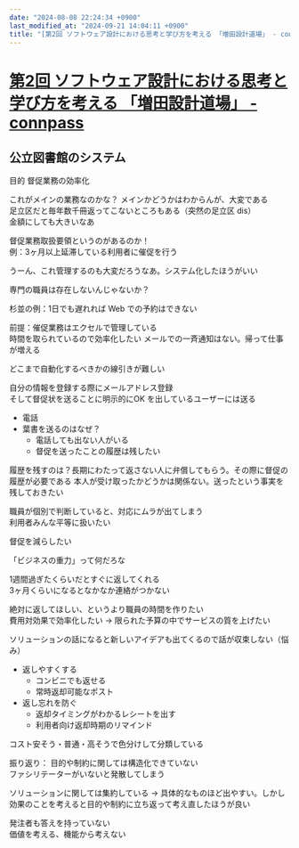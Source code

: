 ```yaml
---
date: "2024-08-08 22:24:34 +0900"
last_modified_at: "2024-09-21 14:04:11 +0900"
title: "[第2回 ソフトウェア設計における思考と学び方を考える 「増田設計道場」 - connpass](https://levii.connpass.com/event/325035/)"
---
```


# [第2回 ソフトウェア設計における思考と学び方を考える 「増田設計道場」 - connpass](https://levii.connpass.com/event/325035/)

## 公立図書館のシステム

目的 督促業務の効率化

これがメインの業務なのかな？
メインかどうかはわからんが、大変である  
足立区だと毎年数千冊返ってこないところもある（突然の足立区 dis）  
金額にしても大きいなあ

督促業務取扱要領というのがあるのか！  
例：3ヶ月以上延滞している利用者に催促を行う

うーん、これ管理するのも大変だろうなあ。システム化したほうがいい

専門の職員は存在しないんじゃないか？

杉並の例：1日でも遅れれば Web での予約はできない

前提：催促業務はエクセルで管理している  
時間を取られているので効率化したい
メールでの一斉通知はない。帰って仕事が増える

どこまで自動化するべきかの線引きが難しい

自分の情報を登録する際にメールアドレス登録  
そして督促状を送ることに明示的にOK を出しているユーザーには送る

- 電話
- 葉書を送るのはなぜ？
  - 電話しても出ない人がいる
  - 督促を送ったことの履歴は残したい

履歴を残すのは？長期にわたって返さない人に弁償してもらう。その際に督促の履歴が必要である
本人が受け取ったかどうかは関係ない。送ったという事実を残しておきたい

職員が個別で判断していると、対応にムラが出てしまう  
利用者みんな平等に扱いたい

督促を減らしたい

「ビジネスの重力」って何だろな

1週間過ぎたくらいだとすぐに返してくれる  
3ヶ月くらいになるとなかなか連絡がつかない

絶対に返してほしい、というより職員の時間を作りたい  
費用対効果で効率化したい
-> 限られた予算の中でサービスの質を上げたい

ソリューションの話になると新しいアイデアも出てくるので話が収束しない（悩み）  


- 返しやすくする
  - コンビニでも返せる
  - 常時返却可能なポスト
- 返し忘れを防ぐ
  - 返却タイミングがわかるレシートを出す
  - 利用者向け返却時期のリマインド

コスト安そう・普通・高そうで色分けして分類している

振り返り：
目的や制約に関しては構造化できていない  
ファシリテーターがいないと発散してしまう

ソリューションに関しては集約している
-> 具体的なものほど出やすい。しかし効果のことを考えると目的や制約に立ち返って考え直したほうが良い

発注者も答えを持っていない  
価値を考える、機能から考えない  

